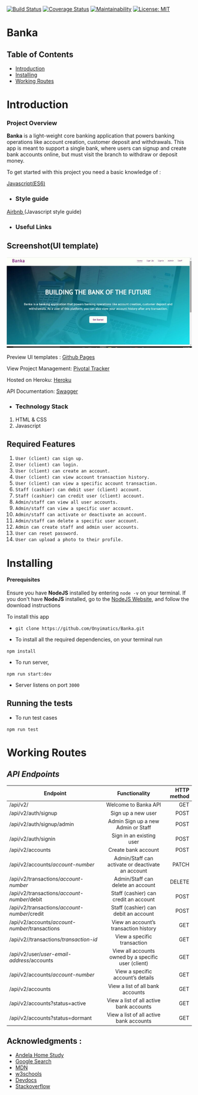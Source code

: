 [![Build Status](https://travis-ci.org/Onyimatics/Banka.svg?branch=develop)](https://travis-ci.org/Onyimatics/Banka) [![Coverage Status](https://coveralls.io/repos/github/Onyimatics/Banka/badge.svg?branch=develop)](https://coveralls.io/github/Onyimatics/Banka?branch=develop) [![Maintainability](https://api.codeclimate.com/v1/badges/c3c8e1797a3962684d3f/maintainability)](https://codeclimate.com/github/Onyimatics/Banka/maintainability) [![License: MIT](https://img.shields.io/badge/License-MIT-green.svg)](https://opensource.org/licenses/MIT)

# Banka

## Table of Contents

 - [Introduction](#introduction)
 - [Installing](#installing)
 - [Working Routes](#working-routes)

 # Introduction

### Project Overview

**Banka** is a 
light-weight core banking application that powers banking operations like account creation, customer deposit and withdrawals. This app is meant to support a single bank, where users can signup and create bank accounts online, but must visit the branch to withdraw or deposit money.

To get started with this project you need a basic knowledge of :


[Javascript(ES6)](https://es6.io/)

- ### __Style guide__

[Airbnb ](https://github.com/airbnb/javascript)(Javascript style guide)

- ### Useful Links
## Screenshot(UI template)
![alt](./screenShot/home-page.jpg)

Preview UI templates : [Github Pages](https://onyimatics.github.io/Banka/)

View Project Management: [Pivotal Tracker](https://www.pivotaltracker.com/n/projects/2320392)

Hosted on Heroku: [Heroku](https://bankaapp.herokuapp.com/)

API Documentation: [Swagger](https://bankaapp.herokuapp.com/swagger)

- ### Technology Stack
1. HTML & CSS
2. Javascript

## Required Features

1. `User (client) can sign up.`
2. `User (client) can login.`
3. `User (client) can create an account.`
4. `User (client) can view account transaction history.`
5. `User (client) can view a specific account transaction.`
6. `Staff (cashier) can debit user (client) account.`
7. `Staff (cashier) can credit user (client) account.`
8. `Admin/staff can view all user accounts.`
9. `Admin/staff can view a specific user account.`
10. `Admin/staff can activate or deactivate an account.`
11. `Admin/staff can delete a specific user account.`
12. `Admin can create staff and admin user accounts.`
13. `User can reset password.`
14. `User can upload a photo to their profile.`


# Installing

#### Prerequisites

Ensure you have **NodeJS** installed by entering `node -v` on your terminal.
If you don't have **NodeJS** installed, go to the [NodeJS Website](http://nodejs.org),  and follow the download instructions

To install this app

- `
git clone https://github.com/Onyimatics/Banka.git
`

- To  install all the required dependencies, on your terminal run

`npm install` 

- To run server,

`npm run start:dev`

- Server listens on port `3000`

## Running the tests

- To run test cases

`
npm run test
`
# Working Routes

 ## *API Endpoints*
|Endpoint                                           | Functionality                     |HTTP method 
|---------------------------------------------------|:-----------------------------------:|-------------:
|/api/v2/                                |Welcome to Banka API        |GET
|/api/v2/auth/signup                               |Sign up a new user         |POST
|/api/v2/auth/signup/admin                               |Admin Sign up a new Admin or Staff         |POST
|/api/v2/auth/signin                               |Sign in an existing user        |POST 
|/api/v2/accounts                               |Create bank account        |POST 
|/api/v2/accounts/*account-number*                    |Admin/Staff can activate or deactivate an account|PATCH
|/api/v2/transactions/*account-number*             |Admin/Staff can delete an account             |DELETE
|/api/v2/transactions/*account-number*/debit             |Staff (cashier) can credit an account              |POST
|/api/v2/transactions/*account-number*/credit              |Staff (cashier) can debit an account     |POST
|/api/v2/accounts/*account-number*/transactions              |View an account’s transaction history     |GET
|/api/v2//transactions/*transaction-id*              |View a specific transaction     |GET
|/api/v2/user/*user-email-address*/accounts              |View all accounts owned by a specific user (client)     |GET
|/api/v2/accounts/*account-number*              |View a specific account’s details     |GET
|/api/v2/accounts              |View a list of all bank accounts     |GET
|/api/v2/accounts?status=active              |View a list of all active bank accounts     |GET
|/api/v2/accounts?status=dormant              |View a list of all active bank accounts     |GET

## Acknowledgments :

- [Andela Home Study](https://homestudy.andela.com/)
- [Google Search](https://google.com)
- [MDN](https://developer.mozilla.org/en-US/)
- [w3schools](https://www.w3schools.com/)
- [Devdocs](https://devdocs.io/)
- [Stackoverflow](stackoverflow.com)
